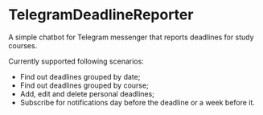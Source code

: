 # TelegramDeadlineReporter

A simple chatbot for Telegram messenger that reports deadlines for study courses. 

Currently supported following scenarios: 
  - Find out deadlines grouped by date;
  - Find out deadlines grouped by course;
  - Add, edit and delete personal deadlines;
  - Subscribe for notifications day before the deadline or a week before it. 
